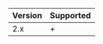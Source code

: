 | Version | Supported          |
| ------- | ------------------ |
| 2.x     | +                  |

